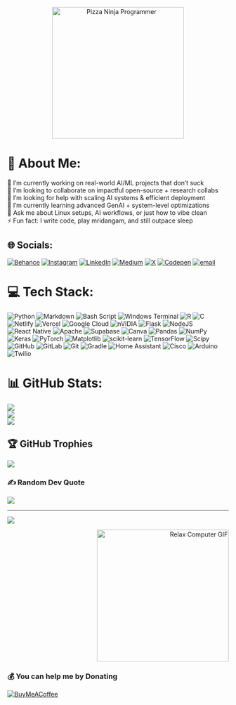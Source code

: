 
<p align="center">
  <img src="https://media.giphy.com/media/78XCFBGOlS6keY1Bil/giphy.gif" width="300" alt="Pizza Ninja Programmer"/>
</p>


# 💫 About Me:
🔭 I’m currently working on real-world AI/ML projects that don’t suck  <br>👯 I’m looking to collaborate on impactful open-source + research collabs  <br>🤝 I’m looking for help with scaling AI systems & efficient deployment  <br>🌱 I’m currently learning advanced GenAI + system-level optimizations  <br>💬 Ask me about Linux setups, AI workflows, or just how to vibe clean  <br>⚡ Fun fact: I write code, play mridangam, and still outpace sleep<br>


## 🌐 Socials:
[![Behance](https://img.shields.io/badge/Behance-1769ff?logo=behance&logoColor=white)](https://behance.net/adithyasrivats) [![Instagram](https://img.shields.io/badge/Instagram-%23E4405F.svg?logo=Instagram&logoColor=white)](https://instagram.com/1d.a.7e8) [![LinkedIn](https://img.shields.io/badge/LinkedIn-%230077B5.svg?logo=linkedin&logoColor=white)](https://linkedin.com/in/adithya-srivatsa-85764b344) [![Medium](https://img.shields.io/badge/Medium-12100E?logo=medium&logoColor=white)](https://medium.com/@adithyasrivatsa) [![X](https://img.shields.io/badge/X-black.svg?logo=X&logoColor=white)](https://x.com/adithyaaelius) [![Codepen](https://img.shields.io/badge/Codepen-000000?logo=codepen&logoColor=white)](https://codepen.io/AdithyaSrivatsa) [![email](https://img.shields.io/badge/Email-D14836?logo=gmail&logoColor=white)](mailto:archlinuxadithya@gmail.com) 

# 💻 Tech Stack:
![Python](https://img.shields.io/badge/python-3670A0?style=flat-square&logo=python&logoColor=ffdd54) ![Markdown](https://img.shields.io/badge/markdown-%23000000.svg?style=flat-square&logo=markdown&logoColor=white) ![Bash Script](https://img.shields.io/badge/bash_script-%23121011.svg?style=flat-square&logo=gnu-bash&logoColor=white) ![Windows Terminal](https://img.shields.io/badge/Windows%20Terminal-%234D4D4D.svg?style=flat-square&logo=windows-terminal&logoColor=white) ![R](https://img.shields.io/badge/r-%23276DC3.svg?style=flat-square&logo=r&logoColor=white) ![C](https://img.shields.io/badge/c-%2300599C.svg?style=flat-square&logo=c&logoColor=white) ![Netlify](https://img.shields.io/badge/netlify-%23000000.svg?style=flat-square&logo=netlify&logoColor=#00C7B7) ![Vercel](https://img.shields.io/badge/vercel-%23000000.svg?style=flat-square&logo=vercel&logoColor=white) ![Google Cloud](https://img.shields.io/badge/GoogleCloud-%234285F4.svg?style=flat-square&logo=google-cloud&logoColor=white) ![nVIDIA](https://img.shields.io/badge/cuda-000000.svg?style=flat-square&logo=nVIDIA&logoColor=green) ![Flask](https://img.shields.io/badge/flask-%23000.svg?style=flat-square&logo=flask&logoColor=white) ![NodeJS](https://img.shields.io/badge/node.js-6DA55F?style=flat-square&logo=node.js&logoColor=white) ![React Native](https://img.shields.io/badge/react_native-%2320232a.svg?style=flat-square&logo=react&logoColor=%2361DAFB) ![Apache](https://img.shields.io/badge/apache-%23D42029.svg?style=flat-square&logo=apache&logoColor=white) ![Supabase](https://img.shields.io/badge/Supabase-3ECF8E?style=flat-square&logo=supabase&logoColor=white) ![Canva](https://img.shields.io/badge/Canva-%2300C4CC.svg?style=flat-square&logo=Canva&logoColor=white) ![Pandas](https://img.shields.io/badge/pandas-%23150458.svg?style=flat-square&logo=pandas&logoColor=white) ![NumPy](https://img.shields.io/badge/numpy-%23013243.svg?style=flat-square&logo=numpy&logoColor=white) ![Keras](https://img.shields.io/badge/Keras-%23D00000.svg?style=flat-square&logo=Keras&logoColor=white) ![PyTorch](https://img.shields.io/badge/PyTorch-%23EE4C2C.svg?style=flat-square&logo=PyTorch&logoColor=white) ![Matplotlib](https://img.shields.io/badge/Matplotlib-%23ffffff.svg?style=flat-square&logo=Matplotlib&logoColor=black) ![scikit-learn](https://img.shields.io/badge/scikit--learn-%23F7931E.svg?style=flat-square&logo=scikit-learn&logoColor=white) ![TensorFlow](https://img.shields.io/badge/TensorFlow-%23FF6F00.svg?style=flat-square&logo=TensorFlow&logoColor=white) ![Scipy](https://img.shields.io/badge/SciPy-%230C55A5.svg?style=flat-square&logo=scipy&logoColor=%white) ![GitHub](https://img.shields.io/badge/github-%23121011.svg?style=flat-square&logo=github&logoColor=white) ![GitLab](https://img.shields.io/badge/gitlab-%23181717.svg?style=flat-square&logo=gitlab&logoColor=white) ![Git](https://img.shields.io/badge/git-%23F05033.svg?style=flat-square&logo=git&logoColor=white) ![Gradle](https://img.shields.io/badge/Gradle-02303A.svg?style=flat-square&logo=Gradle&logoColor=white) ![Home Assistant](https://img.shields.io/badge/home%20assistant-%2341BDF5.svg?style=flat-square&logo=home-assistant&logoColor=white) ![Cisco](https://img.shields.io/badge/cisco-%23049fd9.svg?style=flat-square&logo=cisco&logoColor=black) ![Arduino](https://img.shields.io/badge/-Arduino-00979D?style=flat-square&logo=Arduino&logoColor=white) ![Twilio](https://img.shields.io/badge/Twilio-F22F46?style=flat-square&logo=Twilio&logoColor=white)
# 📊 GitHub Stats:
![](https://github-readme-stats.vercel.app/api?username=herohero149&theme=dark&hide_border=false&include_all_commits=false&count_private=false)<br/>
![](https://nirzak-streak-stats.vercel.app/?user=herohero149&theme=dark&hide_border=false)<br/>
![](https://github-readme-stats.vercel.app/api/top-langs/?username=herohero149&theme=dark&hide_border=false&include_all_commits=false&count_private=false&layout=compact)

## 🏆 GitHub Trophies
![](https://github-profile-trophy.vercel.app/?username=herohero149&theme=radical&no-frame=true&no-bg=true&margin-w=4)

### ✍️ Random Dev Quote
![](https://quotes-github-readme.vercel.app/api?type=horizontal&theme=radical)

---
[![](https://visitcount.itsvg.in/api?id=herohero149&icon=0&color=0)](https://visitcount.itsvg.in)

<p align="right">
  <img src="https://media.giphy.com/media/AqVx0YGEyRajOI3Pkm/giphy.gif" width="300" alt="Relax Computer GIF"/>
</p>

### 💰 You can help me by Donating
  [![BuyMeACoffee](https://img.shields.io/badge/Buy%20Me%20a%20Coffee-ffdd00?style=for-the-badge&logo=buy-me-a-coffee&logoColor=black)](https://buymeacoffee.com/adithyasrivatsa) 

